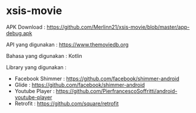 # xsis-movie
APK Download : https://github.com/Merlinn21/xsis-movie/blob/master/app-debug.apk

API yang digunakan : https://www.themoviedb.org

Bahasa yang digunakan : Kotlin

Library yang digunakan : 
- Facebook Shimmer : https://github.com/facebook/shimmer-android
- Glide : https://github.com/facebook/shimmer-android
- Youtube Player : https://github.com/PierfrancescoSoffritti/android-youtube-player
- Retrofit : https://github.com/square/retrofit
